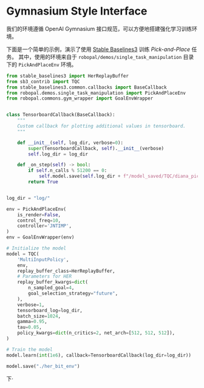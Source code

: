 
# Gymnasium Style Interface

我们的环境遵循 OpenAI Gymnasium 接口规范，可以方便地搭建强化学习训练环境。

下面是一个简单的示例，演示了使用 [Stable Baselines3](https://github.com/DLR-RM/stable-baselines3) 训练 *Pick-and-Place* 任务。
其中，使用的环境来自于 `robopal/demos/single_task_manipulation` 目录下的 `PickAndPlaceEnv` 环境。

```python
from stable_baselines3 import HerReplayBuffer
from sb3_contrib import TQC
from stable_baselines3.common.callbacks import BaseCallback
from robopal.demos.single_task_manipulation import PickAndPlaceEnv
from robopal.commons.gym_wrapper import GoalEnvWrapper


class TensorboardCallback(BaseCallback):
    """
    Custom callback for plotting additional values in tensorboard.
    """

    def __init__(self, log_dir, verbose=0):
        super(TensorboardCallback, self).__init__(verbose)
        self.log_dir = log_dir

    def _on_step(self) -> bool:
        if self.n_calls % 51200 == 0:
            self.model.save(self.log_dir + f"/model_saved/TQC/diana_pick_place_v2_{self.n_calls}")
        return True


log_dir = "log/"

env = PickAndPlaceEnv(
    is_render=False,
    control_freq=10,
    controller='JNTIMP',
)
env = GoalEnvWrapper(env)

# Initialize the model
model = TQC(
    'MultiInputPolicy',
    env,
    replay_buffer_class=HerReplayBuffer,
    # Parameters for HER
    replay_buffer_kwargs=dict(
        n_sampled_goal=4,
        goal_selection_strategy="future",
    ),
    verbose=1,
    tensorboard_log=log_dir,
    batch_size=1024,
    gamma=0.95,
    tau=0.05,
    policy_kwargs=dict(n_critics=2, net_arch=[512, 512, 512]),
)

# Train the model
model.learn(int(1e6), callback=TensorboardCallback(log_dir=log_dir))

model.save("./her_bit_env")
```
下·